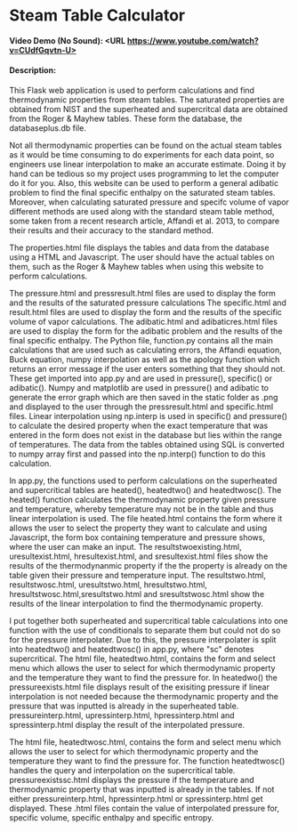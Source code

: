 # Steam Table Calculator
#### Video Demo (No Sound):  <URL https://www.youtube.com/watch?v=CUdfGqvtn-U>
#### Description:

This Flask web application is used to perform calculations and find thermodynamic properties from steam tables. The saturated properties are obtained from NIST and the superheated and supercritcal data are obtained from the Roger & Mayhew tables. These form the database, the databaseplus.db file.

Not all thermodynamic properties can be found on the actual steam tables as it would be time consuming to do experiments for each data point, so engineers use linear interpolation to make an accurate estimate. Doing it by hand can be tedious so my project uses programming to let the computer do it for you. Also, this website can be used to perform a general adibatic problem to find the final specific enthalpy on the saturated steam tables. Moreover, when calculating saturated pressure and specifc volume of vapor different methods are used along with the standard steam table method, some taken from a recent research article, Affandi et al. 2013, to compare their results and their accuracy to the standard method.

The properties.html file displays the tables and data from the database using a HTML and Javascript. The user should have the actual tables on them, such as the Roger & Mayhew tables when using this website to perform calculations.

The pressure.html and pressresult.html files are used to display the form and the results of the saturated pressure calculations The specific.html and result.html files are used to display the form and the results of the specific volume of vapor calculations. The adibatic.html and adibaticres.html files are used to display the form for the adibatic problem and the results of the final specific enthalpy. The Python file, function.py contains all the main calculations that are used such as calculating errors, the Affandi equation, Buck equation, numpy interpolation as well as the apology function which returns an error message if the user enters something that they should not. These get imported into app.py and are used in pressure(), specific() or adibatic(). Numpy and matplotlib are used in pressure() and adibatic to generate the error graph which are then saved in the static folder as .png and displayed to the user through the pressresult.html and specific.html files. Linear interpolation using np.interp is used in specific() and pressure() to calculate the desired property when the exact temperature that was entered in the form does not exist in the database but lies within the range of temperatures. The data from the tables obtained using SQL is converted to numpy array first and passed into the np.interp() function to do this calculation.

In app.py, the functions used to perform calculations on the superheated and supercritical tables are heated(), heatedtwo() and heatedtwosc(). The heated() function calculates the thermodynamic property given pressure and temperature, whereby temperature may not be in the table and thus linear interpolation is used. The file heated.html contains the form where it allows the user to select the property they want to calculate and using Javascript, the form box containing temperature and pressure shows, where the user can make an input. The resultstwoexisting.html, uresultexist.html, hresultexist.html, and sresultexist.html files show the results of the thermodynanmic property if the the property is already on the table given their pressure and temperature input. The resultstwo.html, resultstwosc.html, uresultstwo.html, hresultstwo.html, hresultstwosc.html,sresultstwo.html and sresultstwosc.html show the results of the linear interpolation to find the thermodynamic property.

I put together both superheated and supercritical table calculations into one function with the use of conditionals to separate them but could not do so for the pressure interpolater. Due to this, the pressure interpolater is split into heatedtwo() and heatedtwosc() in app.py, where "sc" denotes supercritical. The html file, heatedtwo.html, contains the form and select menu which allows the user to select for which thermodynamic property and the temperature they want to find the pressure for. In heatedwo() the pressureexists.html file displays result of the exisiting pressure if linear interpolation is not needed because the thermodynamic property and the pressure that was inputted is already in the superheated table. pressureinterp.html, upressinterp.html, hpressinterp.html and spressinterp.html display the result of the interpolated pressure.

The html file, heatedtwosc.html, contains the form and select menu which allows the user to select for which thermodynamic property and the temperature they want to find the pressure for. The function heatedtwosc() handles the query and interpolation on the supercritical table. pressureexistssc.html displays the pressure if the temperature and thermodynamic property that was inputted is already in the tables. If not either pressureinterp.html, hpressinterp.html or spressinterp.html get displayed. These .html files contain the value of interpolated pressure for, specific volume, specific enthalpy and specific entropy.
